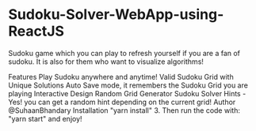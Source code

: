 # Sudoku-Solver-WebApp-using-ReactJS
 Sudoku game which you can play to refresh yourself if you are a fan of sudoku. It is also for them who want to visualize algorithms!

Features
Play Sudoku anywhere and anytime!
Valid Sudoku Grid with Unique Solutions
Auto Save mode, it remembers the Sudoku Grid you are playing
Interactive Design
Random Grid Generator
Sudoku Solver
Hints - Yes! you can get a random hint depending on the current grid!
Author
@SuhaanBhandary
Installation
"yarn install"
3. Then run the code with: "yarn start" and enjoy!
